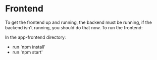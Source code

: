 # Frontend

To get the frontend up and running, the backend must be running, 
if the backend isn't running, you should do that now. To run the frontend:

In the app-frontend directory:
- run 'npm install'
- run 'npm start' 

